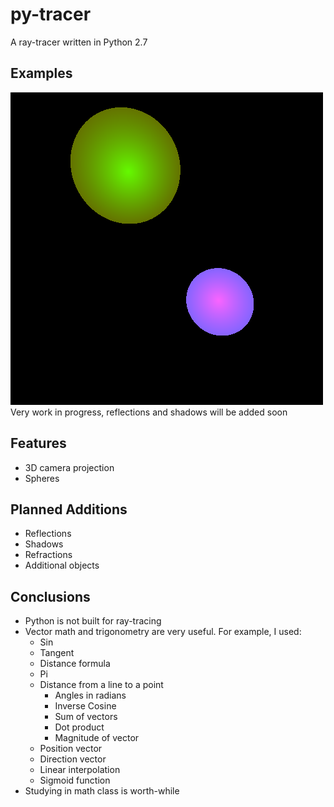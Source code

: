 # py-tracer
A ray-tracer written in Python 2.7

## Examples

![Image Could Not Load.](/frame.png "Some Simple Spheres")  
Very work in progress, reflections and shadows will be added soon

## Features

- 3D camera projection
- Spheres

## Planned Additions

- Reflections
- Shadows
- Refractions
- Additional objects

## Conclusions

- Python is not built for ray-tracing
- Vector math and trigonometry are very useful.  For example, I used:
  - Sin
  - Tangent
  - Distance formula
  - Pi
  - Distance from a line to a point
    - Angles in radians
    - Inverse Cosine
    - Sum of vectors
    - Dot product
    - Magnitude of vector
  - Position vector
  - Direction vector
  - Linear interpolation
  - Sigmoid function
- Studying in math class is worth-while

